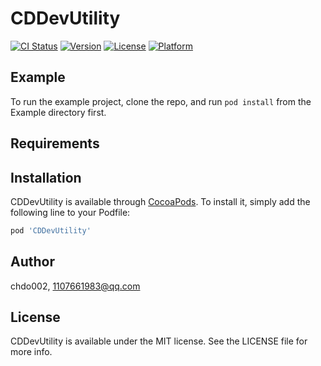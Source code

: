 # CDDevUtility

[![CI Status](https://img.shields.io/travis/chdo002/CDDevUtility.svg?style=flat)](https://travis-ci.org/chdo002/CDDevUtility)
[![Version](https://img.shields.io/cocoapods/v/CDDevUtility.svg?style=flat)](https://cocoapods.org/pods/CDDevUtility)
[![License](https://img.shields.io/cocoapods/l/CDDevUtility.svg?style=flat)](https://cocoapods.org/pods/CDDevUtility)
[![Platform](https://img.shields.io/cocoapods/p/CDDevUtility.svg?style=flat)](https://cocoapods.org/pods/CDDevUtility)

## Example

To run the example project, clone the repo, and run `pod install` from the Example directory first.

## Requirements

## Installation

CDDevUtility is available through [CocoaPods](https://cocoapods.org). To install
it, simply add the following line to your Podfile:

```ruby
pod 'CDDevUtility'
```

## Author

chdo002, 1107661983@qq.com

## License

CDDevUtility is available under the MIT license. See the LICENSE file for more info.
